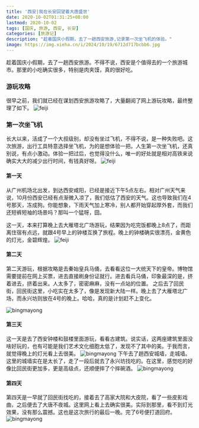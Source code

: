 ```yaml
---
title: '西安|我在长安回望着大唐盛世'
date: 2020-10-02T01:31:25+08:00
lastmod: 2020-10-02
tags: [国庆, 旅游, 西安, 长安]
categories: [旅游记]
description: "趁着国庆小假期，去了一趟西安旅游,记录第一次坐飞机的体验。"
image: https://img.xieha.cn/i/2024/10/19/6712d717bcbb6.jpg
---
```



趁着国庆小假期，去了一趟西安旅游。不得不说，西安是个值得去的一个旅游城市。那里的小吃确实很多，特别是肉夹馍，真的很好吃。

### 游玩攻略
很早之前，我们就已经在谋划西安旅游攻略了，大量翻阅了网上游玩攻略，最终整理了如下。
![feiji](7.png)

### 第一次坐飞机
长大以来，活成了一个大叔级别，却没有坐过飞机，不得不说，是一种失败吧。这次旅游，出行工具特意选择坐飞机，为的是想体验一把。人生第一次坐飞机，还真别说，有点小激动。体验一把过后，也觉得没什么，唯一的好处就是相对高铁来说确实大大的减少出行时间，有钱真好呀。
![feiji](5.jpg)

#### 第一天
从广州机场北出发，到达西安咸阳，已经是接近下午5点左右。相对广州天气来说，10月份西安已经有点渐微入凉了，我们低估了西安的天气。这也导致我们在4号那天，冻成狗。你能想象，下雨天气加上寒冷，别人都开始穿起厚外套，而我们还短裤短袖的场景吗？那叫一个猛呀，囧。

这一天，本来打算晚上去大雁塔北广场游玩，结果因为吃完饭都晚上8点了，而距离住宿有点远，就跟4号早上的钟楼互换了旅程。晚上的钟楼确实很漂亮，金黄色的灯光，金碧辉煌。
![feiji](2.jpg)
#### 第二天
第二天游玩，根据攻略是去秦始皇兵马俑，去看看这位一大统天下的皇帝。博物馆需要提前在网上买票，进去直接刷身份证就行。进去看兵马俑，印象最深的是，挤着进去，挤着出来。人太多了，密密麻麻，没有一点站的位置。
之后去了回民街，回民街这里，小吃实在太多了，像是发现新大陆一样。晚上去了大雁塔北广场，而永兴坊则放在4号的晚上。哈哈，真的是计划赶不上变化。

![bingmayong](4.jpg)

#### 第三天
这一天是去了西安钟楼和鼓楼里面游玩，看看古建筑。说实话，这两座建筑里面没啥好玩的，也有可能是我们艺术文化细胞太低了，发现不了其中的美。于我而言，就觉得晚上的灯光看上去很美。
![bingmayong](1.jpg)
下午去了趟西安城墙，走城墙。这里的城墙实在是太长了，走了一段后就去了永兴坊找吃的。在这里，感觉吃的好像比回民街更加多，更是高级点，还顺便摔了个摔碗酒。
![bingmayong](featured.jpg)

#### 第四天
第四天是一早就了回民街找吃的，接着去了高家大院和大皮院，看了一些皮影戏曲，之后便去了大唐不夜城。这里网上看上去确实很美。实际到那里，看不到灯光效果，没有那么震撼。这也是这次旅行的最后一晚。完了6号便打道回府。
![bingmayong](6.jpg)

